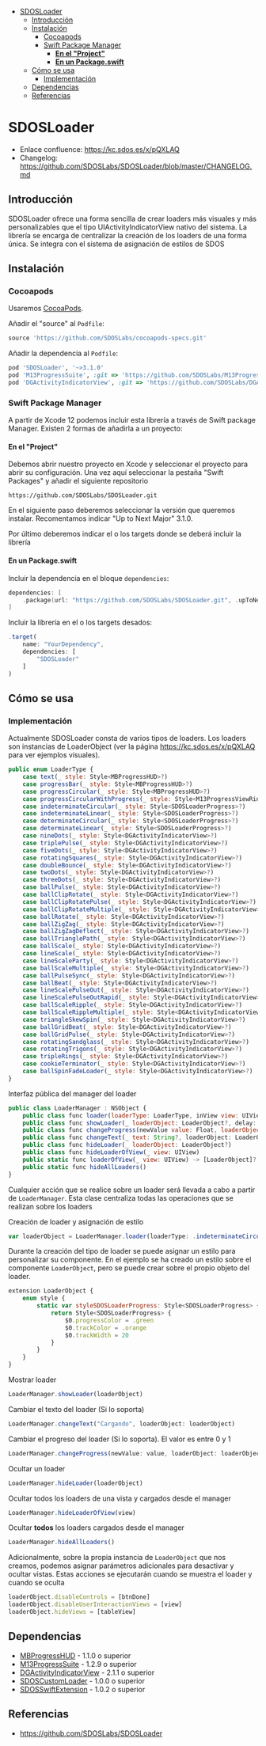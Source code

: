 - [SDOSLoader](#sdosloader)
  - [Introducción](#introducción)
  - [Instalación](#instalación)
    - [Cocoapods](#cocoapods)
    - [Swift Package Manager](#swift-package-manager)
      - [**En el "Project"**](#en-el-project)
      - [**En un Package.swift**](#en-un-packageswift)
  - [Cómo se usa](#cómo-se-usa)
    - [Implementación](#implementación)
  - [Dependencias](#dependencias)
  - [Referencias](#referencias)

# SDOSLoader

- Enlace confluence: https://kc.sdos.es/x/pQXLAQ
- Changelog: https://github.com/SDOSLabs/SDOSLoader/blob/master/CHANGELOG.md

## Introducción

SDOSLoader ofrece una forma sencilla de crear loaders más visuales y más personalizables que el tipo UIActivityIndicatorView nativo del sistema. La librería se encarga de centralizar la creación de los loaders de una forma única. Se integra con el sistema de asignación de estilos de SDOS

## Instalación

### Cocoapods

Usaremos [CocoaPods](https://cocoapods.org). 

Añadir el "source" al `Podfile`:
```ruby
source 'https://github.com/SDOSLabs/cocoapods-specs.git'
```

Añadir la dependencia al `Podfile`:
```ruby
pod 'SDOSLoader', '~>3.1.0' 
pod 'M13ProgressSuite', :git => 'https://github.com/SDOSLabs/M13ProgressSuite.git', :tag => '1.3.0'
pod 'DGActivityIndicatorView', :git => 'https://github.com/SDOSLabs/DGActivityIndicatorView.git', :tag => '2.2.0'
```

### Swift Package Manager

A partir de Xcode 12 podemos incluir esta librería a través de Swift package Manager. Existen 2 formas de añadirla a un proyecto:

#### **En el "Project"**

Debemos abrir nuestro proyecto en Xcode y seleccionar el proyecto para abrir su configuración. Una vez aquí seleccionar la pestaña "Swift Packages" y añadir el siguiente repositorio

```
https://github.com/SDOSLabs/SDOSLoader.git
```

En el siguiente paso deberemos seleccionar la versión que queremos instalar. Recomentamos indicar "Up to Next Major" 3.1.0.

Por último deberemos indicar el o los targets donde se deberá incluir la librería

#### **En un Package.swift**

Incluir la dependencia en el bloque `dependencies`:

``` swift
dependencies: [
    .package(url: "https://github.com/SDOSLabs/SDOSLoader.git", .upToNextMajor(from: "3.1.0"))
]
```

Incluir la librería en el o los targets desados:

```js
.target(
    name: "YourDependency",
    dependencies: [
        "SDOSLoader"
    ]
)
```

## Cómo se usa

### Implementación

Actualmente SDOSLoader consta de varios tipos de loaders. Los loaders son instancias de LoaderObject (ver la página https://kc.sdos.es/x/pQXLAQ para ver ejemplos visuales).
```js
public enum LoaderType {
    case text(_ style: Style<MBProgressHUD>?)
    case progressBar(_ style: Style<MBProgressHUD>?)
    case progressCircular(_ style: Style<MBProgressHUD>?)
    case progressCircularWithProgress(_ style: Style<M13ProgressViewRing>?)
    case indeterminateCircular(_ style: Style<SDOSLoaderProgress>?)
    case indeterminateLinear(_ style: Style<SDOSLoaderProgress>?)
    case determinateCircular(_ style: Style<SDOSLoaderProgress>?)
    case determinateLinear(_ style: Style<SDOSLoaderProgress>?)
    case nineDots(_ style: Style<DGActivityIndicatorView>?)
    case triplePulse(_ style: Style<DGActivityIndicatorView>?)
    case fiveDots(_ style: Style<DGActivityIndicatorView>?)
    case rotatingSquares(_ style: Style<DGActivityIndicatorView>?)
    case doubleBounce(_ style: Style<DGActivityIndicatorView>?)
    case twoDots(_ style: Style<DGActivityIndicatorView>?)
    case threeDots(_ style: Style<DGActivityIndicatorView>?)
    case ballPulse(_ style: Style<DGActivityIndicatorView>?)
    case ballClipRotate(_ style: Style<DGActivityIndicatorView>?)
    case ballClipRotatePulse(_ style: Style<DGActivityIndicatorView>?)
    case ballClipRotateMultiple(_ style: Style<DGActivityIndicatorView>?)
    case ballRotate(_ style: Style<DGActivityIndicatorView>?)
    case ballZigZag(_ style: Style<DGActivityIndicatorView>?)
    case ballZigZagDeflect(_ style: Style<DGActivityIndicatorView>?)
    case ballTrianglePath(_ style: Style<DGActivityIndicatorView>?)
    case ballScale(_ style: Style<DGActivityIndicatorView>?)
    case lineScale(_ style: Style<DGActivityIndicatorView>?)
    case lineScaleParty(_ style: Style<DGActivityIndicatorView>?)
    case ballScaleMultiple(_ style: Style<DGActivityIndicatorView>?)
    case ballPulseSync(_ style: Style<DGActivityIndicatorView>?)
    case ballBeat(_ style: Style<DGActivityIndicatorView>?)
    case lineScalePulseOut(_ style: Style<DGActivityIndicatorView>?)
    case lineScalePulseOutRapid(_ style: Style<DGActivityIndicatorView>?)
    case ballScaleRipple(_ style: Style<DGActivityIndicatorView>?)
    case ballScaleRippleMultiple(_ style: Style<DGActivityIndicatorView>?)
    case triangleSkewSpin(_ style: Style<DGActivityIndicatorView>?)
    case ballGridBeat(_ style: Style<DGActivityIndicatorView>?)
    case ballGridPulse(_ style: Style<DGActivityIndicatorView>?)
    case rotatingSandglass(_ style: Style<DGActivityIndicatorView>?)
    case rotatingTrigons(_ style: Style<DGActivityIndicatorView>?)
    case tripleRings(_ style: Style<DGActivityIndicatorView>?)
    case cookieTerminator(_ style: Style<DGActivityIndicatorView>?)
    case ballSpinFadeLoader(_ style: Style<DGActivityIndicatorView>?)
}
```

Interfaz pública del manager del loader
```js
public class LoaderManager : NSObject {
    public class func loader(loaderType: LoaderType, inView view: UIView, size: CGSize?) -> LoaderObject
    public class func showLoader(_ loaderObject: LoaderObject?, delay: TimeInterval = 0)
    public class func changeProgress(newValue value: Float, loaderObject: LoaderObject?)
    public class func changeText(_ text: String?, loaderObject: LoaderObject?)
    public class func hideLoader(_ loaderObject: LoaderObject?)
    public class func hideLoaderOfView(_ view: UIView)
    public static func loaderOfView(_ view: UIView) -> [LoaderObject]?
    public static func hideAllLoaders()
}
```

Cualquier acción que se realice sobre un loader será llevada a cabo a partir de `LoaderManager`. Esta clase centraliza todas las operaciones que se realizan sobre los loaders

Creación de loader y asignación de estilo
```js
var loaderObject = LoaderManager.loader(loaderType: .indeterminateCircular(LoaderObject.style.styleSDOSLoaderProgress), size: size, inView: view)
```

Durante la creación del tipo de loader se puede asignar un estilo para personalizar su componente. En el ejemplo se ha creado un estilo sobre el componente `LoaderObject`, pero se puede crear sobre el propio objeto del loader.
```js
extension LoaderObject {
    enum style {
        static var styleSDOSLoaderProgress: Style<SDOSLoaderProgress> {
            return Style<SDOSLoaderProgress> {
                $0.progressColor = .green
                $0.trackColor = .orange
                $0.trackWidth = 20
            }
        }
    }
}
```

Mostrar loader
```js
LoaderManager.showLoader(loaderObject)
```

Cambiar el texto del loader (Si lo soporta)
```js
LoaderManager.changeText("Cargando", loaderObject: loaderObject)
```

Cambiar el progreso del loader (Si lo soporta). El valor es entre 0 y 1
```js
LoaderManager.changeProgress(newValue: value, loaderObject: loaderObject)
```

Ocultar un loader
```js
LoaderManager.hideLoader(loaderObject)
```

Ocultar todos los loaders de una vista y cargados desde el manager
```js
LoaderManager.hideLoaderOfView(view)
```

Ocultar **todos** los loaders cargados desde el manager
```js
LoaderManager.hideAllLoaders()
```

Adicionalmente, sobre la propia instancia de `LoaderObject` que nos creamos, podemos asignar parámetros adicionales para desactivar y ocultar vistas. Estas acciones se ejecutarán cuando se muestra el loader y cuando se oculta
```js
loaderObject.disableControls = [btnDone]
loaderObject.disableUserInteractionViews = [view]
loaderObject.hideViews = [tableView]
```

## Dependencias
* [MBProgressHUD](https://github.com/jdg/MBProgressHUD) - 1.1.0 o superior
* [M13ProgressSuite](https://github.com/Marxon13/M13ProgressSuite) - 1.2.9 o superior
* [DGActivityIndicatorView](https://github.com/gontovnik/DGActivityIndicatorView) - 2.1.1 o superior
* [SDOSCustomLoader](https://github.com/SDOSLabs/SDOSCustomLoader) - 1.0.0 o superior
* [SDOSSwiftExtension](https://github.com/SDOSLabs/SDOSSwiftExtension) - 1.0.2 o superior

## Referencias
* https://github.com/SDOSLabs/SDOSLoader
